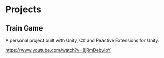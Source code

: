 Projects
========

Train Game
----------

A personal project built with Unity, C# and Reactive Extensions for Unity.

https://www.youtube.com/watch?v=8jRmDebvIoY
